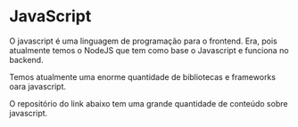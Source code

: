 # JavaScript

O javascript é uma linguagem de programação para o frontend. Era, pois atualmente temos o NodeJS que tem como base o Javascript e funciona no backend.

Temos atualmente uma enorme quantidade de bibliotecas e frameworks oara javascript.

O repositório do link abaixo tem uma grande quantidade de conteúdo sobre javascript.


